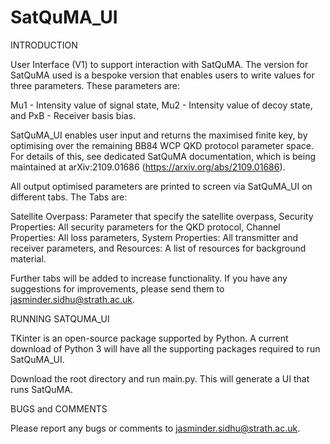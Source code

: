 # SatQuMA_UI

INTRODUCTION

User Interface (V1) to support interaction with SatQuMA. The version for SatQuMA used is a bespoke version 
that enables users to write values for three parameters. These parameters are:

Mu1 - Intensity value of signal state,
Mu2 - Intensity value of decoy state, and
PxB - Receiver basis bias.

SatQuMA_UI enables user input and returns the maximised finite key, by optimising over the remaining BB84 
WCP QKD protocol parameter space. For details of this, see dedicated SatQuMA documentation, which is being 
maintained at arXiv:2109.01686 (https://arxiv.org/abs/2109.01686).

All output optimised parameters are printed to screen via SatQuMA_UI on different tabs. The Tabs are:

Satellite Overpass: Parameter that specify the satellite overpass,
Security Properties: All security parameters for the QKD protocol,
Channel Properties: All loss parameters,
System Properties: All transmitter and receiver parameters, and
Resources: A list of resources for background material.

Further tabs will be added to increase functionality. If you have any suggestions for improvements, please 
send them to jasminder.sidhu@strath.ac.uk.


RUNNING SATQUMA_UI

TKinter is an open-source package supported by Python. A current download of Python 3 will have all the 
supporting packages required to run SatQuMA_UI.

Download the root directory and run main.py. This will generate a UI that runs SatQuMA.

BUGS and COMMENTS

Please report any bugs or comments to jasminder.sidhu@strath.ac.uk.
